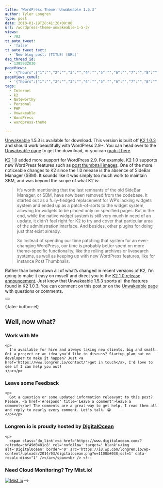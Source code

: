```yaml
---
title: 'WordPress Theme: Unwakeable 1.5.3'
author: Tyler Longren
type: post
date: 2010-01-19T20:41:26+00:00
url: /wordpress-theme-unwakeable-1-5-3/
views:
  - 703
tt_auto_tweet:
  - 'false'
tt_auto_tweet_text:
  - 'New blog post: [TITLE] [URL]'
dsq_thread_id:
  - 1385932030
pageViews:
  - '{"hours":{"1":"","2":"","3":"","4":"","5":"","6":"","7":"","8":"","9":"","10":"","11":"","12":"","13":"","14":"","15":"","16":"","17":"","18":"","19":"","20":"","21":"","22":"","23":"","24":"","25":"","26":"","27":"","28":"","29":"","30":"","31":"","32":"","33":"","34":"","35":"","36":"","37":"","38":"","39":"","40":"","41":"","42":"","43":"","44":"","45":"","46":"","47":""},"days":{"2":"","3":"","4":"","5":"","6":"","7":"","8":"","9":"","10":"","11":"","12":"","13":"","14":""},"weeks":{"3":"","4":"","5":"","6":"","7":"","8":"","9":"","10":"","11":"","12":""},"months":{"4":"","5":"","6":"","7":"","8":"","9":"","10":"","11":"","12":"","13":"","14":"","15":"","16":"","17":"","18":"","19":"","20":"","21":"","22":"","23":"","24":""}}'
pageViews_cumul:
  - '{"hours":{"1":"","2":"","3":"","4":"","5":"","6":"","7":"","8":"","9":"","10":"","11":"","12":"","13":"","14":"","15":"","16":"","17":"","18":"","19":"","20":"","21":"","22":"","23":"","24":"","25":"","26":"","27":"","28":"","29":"","30":"","31":"","32":"","33":"","34":"","35":"","36":"","37":"","38":"","39":"","40":"","41":"","42":"","43":"","44":"","45":"","46":"","47":""},"days":{"2":"","3":"","4":"","5":"","6":"","7":"","8":"","9":"","10":"","11":"","12":"","13":"","14":""},"weeks":{"3":"","4":"","5":"","6":"","7":"","8":"","9":"","10":"","11":"","12":""},"months":{"4":"","5":"","6":"","7":"","8":"","9":"","10":"","11":"","12":"","13":"","14":"","15":"","16":"","17":"","18":"","19":"","20":"","21":"","22":"","23":"","24":""}}'
tags:
  - Internet
  - k2
  - Noteworthy
  - Personal
  - PHP
  - Unwakeable
  - WordPress
  - wordpress-theme

---
```

[Unwakeable][1] 1.5.3 is available for download. This version is built off [K2 1.0.3][2] and should work beautifully with WordPress 2.9+. You can head over to the [Unwakeable page][1] to get the download, or you can [grab it here][3].

[K2 1.0][4] added more support for WordPress 2.9. For example, K2 1.0 supports new WordPress features such as [post thumbnail images][5]. One of the more noticeable changes to K2 since the 1.0 release is the absence of SideBar Manager (SBM). It sounds like it was simply too much work to maintain SBM, and was beyond the scope of what K2 is:

> It’s worth mentioning that the last remnants of the old SideBar Manager, or SBM, have now been removed from the codebase. It started out as a fully-fledged replacement for WP’s lacking widgets system and ended up as a patch-of-sorts to the widget system, allowing for widgets to be placed only on specified pages. But in the end, while the native widget system is still very much in need of an update, it didn’t feel right for K2 to try and cover that particular area of the administration interface. And besides, other plugins for doing just that exist already.
> 
> So instead of spending our time patching that system for an ever-changing WordPress, our time is probably better spent on more theme-specific functionality, like the rolling archives or livesearch systems, as well as keeping up with new WordPress features, like for instance Post Thumbnails.

Rather than break down all of what&#8217;s changed in recent versions of K2, I&#8217;m going to make it easy on myself and direct you to the [K2 1.0 release announcement][4]. Just know that Unwakeable 1.5.3 sports all the features found in K2 1.0.3. You can comment on this post or on the [Unwakeable page][1] with questions or comments. 

<div class="wpulike wpulike-default " >
  <div class="wp_ulike_general_class wp_ulike_is_not_liked">
    <button type="button"
					aria-label="Like Button"
					data-ulike-id="2491"
					data-ulike-nonce="5acaa0c959"
					data-ulike-type="likeThis"
					data-ulike-template="wpulike-default"
					data-ulike-display-likers="0"
					data-ulike-disable-pophover="0"
					class="wp_ulike_btn wp_ulike_put_image wp_likethis_2491"></button><span class="count-box"></span>
  </div>
</div>

[][6]{.later-button-el}

<div class='what-next'>
  <h2>
    Well, now what?
  </h2>
  
  <div class='hire'>
    <h3>
      Work with Me
    </h3>
    
    <p>
      I'm available for hire and always taking new clients, big and small. Got a project or an idea you'd like to discuss? Startup plan but no developer to make it happen? Just <a href='https://www.longren.io/contact/'>get in touch</a>, I'd love to see if I can help you out!
    </p></p>
  </div>
  
  <div class='hire'>
    <h3>
      Leave some Feedback
    </h3>
    
    <p>
      Got a question or some updated information releavant to this post? Please, <a href='#respond' title='Leave a comment'>leave a comment</a>! The comments are a great way to get help, I read them all and reply to nearly every comment. Let's talk. 😀
    </p></p>
  </div>
  
  <div class='now-what-bottom-ad'>
    <h3>
      Longren.io is proudly hosted by <a href='https://www.digitalocean.com/?refcode=cbf49d0481c8'>DigitalOcean</a>
    </h3>
    
    <p>
      <span class='do_link'><a href='https://www.digitalocean.com/?refcode=cbf49d0481c8' rel='nofollow' target='_blank'><img alt='DigitalOcean' border='0' src='https://i0.wp.com/longren.io/wp-content/uploads/2014/03/digitalocean.png?w=1100&#038;ssl=1' data-recalc-dims="1" /></a></span><br /> <!--

<h3>Need Cloud Monitoring? Try Mist.io!</h3>

<span class='do_link'><a href='http://mist.io/?ref=tyler' rel='nofollow' target='_blank'><img alt='Mist.io' border='0' src='https://i0.wp.com/longren.io/wp-content/uploads/2014/04/mistio.jpg?w=1100&#038;ssl=1' data-recalc-dims="1"></a></span>--></div> </div>

 [1]: http://www.longren.org/wordpress/unwakeable/
 [2]: http://getk2.com/2010/01/k2-1-0-3/
 [3]: http://www.longren.org/downloads/unwakeable-1.5.3.zip
 [4]: http://getk2.com/2009/12/k2-1-0/
 [5]: http://markjaquith.wordpress.com/2009/12/23/new-in-wordpress-2-9-post-thumbnail-images/
 [6]: #